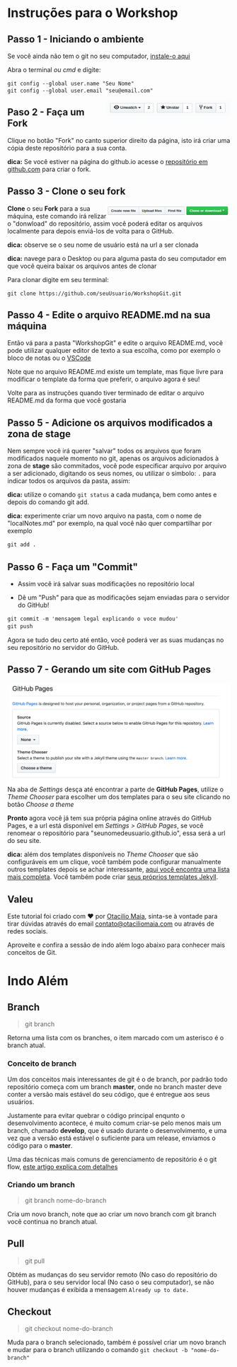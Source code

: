# Instruções para o Workshop

## Passo 1 - Iniciando o ambiente

Se você ainda não tem o git no seu computador, [instale-o aqui](https://git-scm.com/downloads)

Abra o terminal _ou cmd_ e digite:

```
git config --global user.name "Seu Nome"
git config --global user.email "seu@email.com"
```
<img align="right" width="280" src="assets/fork.png" alt="fork este repositorio" />

## Paso 2 - Faça um Fork

Clique no botão "Fork" no canto superior direito da página, isto irá criar uma cópia deste repositório para a sua conta.

**dica:** Se você estiver na página do github.io acesse o [repositório em github.com](https://github.com/OtacilioMaia/WorkshopGit) para criar o fork.

## Passo 3 - Clone o seu fork

<img align="right" width="280" src="assets/clone.png" alt="clone este repositorio" />

**Clone** o seu **Fork** para a sua máquina, este comando irá relizar o "donwload" do repositório, assim você poderá editar os arquivos localmente para depois enviá-los de volta para o GitHub.

**dica:** observe se o seu nome de usuário está na url a ser clonada

**dica:** navege para o Desktop ou para alguma pasta do seu computador em que você queira baixar os arquivos antes de clonar

Para clonar digite em seu terminal:

```
git clone https://github.com/seuUsuario/WorkshopGit.git

```

## Passo 4 - Edite o arquivo README.md na sua máquina

Então vá para a pasta "WorkshopGit" e edite o arquivo README.md, você pode utilizar qualquer editor de texto a sua escolha, como por exemplo o bloco de notas ou o [VSCode](https://code.visualstudio.com/)

Note que no arquivo README.md existe um template, mas fique livre para modificar o template da forma que preferir, o arquivo agora é seu!

Volte para as instruções quando tiver terminado de editar o arquivo README.md da forma que você gostaria

## Passo 5 - Adicione os arquivos modificados a zona de stage

Nem sempre você irá querer "salvar" todos os arquivos que foram modificados naquele momento no git, apenas os arquivos adicionados à zona de **stage** são commitados, você pode especificar arquivo por arquivo a ser adicionado, digitando os seus nomes, ou utilizar o símbolo: `.` para indicar todos os arquivos da pasta, assim:

**dica:** utilize o comando ```git status``` a cada mudança, bem como antes e depois do comando git add.

**dica:** experimente criar um novo arquivo na pasta, com o nome de "localNotes.md" por exemplo, na qual você não quer compartilhar por exemplo

``` markdown
git add .
```
## Passo 6 - Faça um "Commit"

- Assim você irá salvar suas modificações no repositório local

- Dê um "Push" para que as modificações sejam enviadas para o servidor do GitHub!

```markdown
git commit -m 'mensagem legal explicando o voce mudou'
git push
```

Agora se tudo deu certo até então, você poderá ver as suas mudanças no seu repositório no servidor do GitHub.

## Passo 7 - Gerando um site com GitHub Pages

<img align="right" width="500" src="assets/GitHubPages.png" alt="GitHub Pages" />

Na aba de *Settings* desça até encontrar a parte de **GitHub Pages**, utilize o *Theme Chooser* para escolher um dos templates para o seu site clicando no botão *Choose a theme*

**Pronto** agora você já tem sua própria página online através do GitHub Pages, e a url está disponível em *Settings > GitHub Pages*, se você renomear o repositório para "seunomedeusuario.github.io", essa será a url do seu site.

**dica:** além dos templates disponíveis no *Theme Chooser* que são configuráveis em um clique, você também pode configurar manualmente outros templates depois se achar interessante, [aqui você encontra uma lista mais completa](http://jekyllthemes.org/). Você também pode criar [seus próprios templates Jekyll](https://jekyllrb.com/).



## Valeu

Este tutorial foi criado com ❤️ por [Otacilio Maia](otaciliomaia.com), sinta-se à vontade para tirar dúvidas através do email contato@otaciliomaia.com ou através de redes sociais.

Aproveite e confira a sessão de indo além logo abaixo para conhecer mais conceitos de Git. 

# Indo Além

## Branch

> git branch

Retorna uma lista com os branches, o item marcado com um asterisco é o branch atual.

### Conceito de branch

Um dos conceitos mais interessantes de git é o de branch, por padrão todo repositório começa com um branch **master**, onde no 
branch master deve conter a versão mais estável do seu código, que é entregue aos seus usuários.

Justamente para evitar quebrar o código principal enqunto o desenvolvimento acontece, é muito comum criar-se pelo menos mais um branch, chamado **develop**, que é usado durante o desenvolvimento, e uma vez que a versão está estável o suficiente para um release, enviamos o código para o **master**.

Uma das técnicas mais comuns de gerenciamento de repositório é o git flow, [este artigo explica com detalhes](https://medium.com/trainingcenter/utilizando-o-fluxo-git-flow-e63d5e0d5e04)

### Criando um branch

> git branch nome-do-branch

Cria um novo branch, note que ao criar um novo branch com git branch você continua no branch atual.

## Pull 

> git pull

Obtém as mudanças do seu servidor remoto (No caso do repositório do GitHub), para o seu servidor local (No caso o seu computador), se não houver mudanças é exibida a mensagem ```Already up to date.```

## Checkout

> git checkout nome-do-branch

Muda para o branch selecionado, também é possível criar um novo branch e mudar para o branch utilizando o comando ```git checkout -b "nome-do-branch"```

